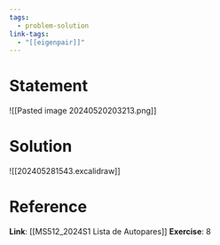 ```yaml
---
tags:
  - problem-solution
link-tags:
  - "[[eigenpair]]"
---
```

# Statement 
![[Pasted image 20240520203213.png]]

# Solution
![[202405281543.excalidraw]]

# Reference
**Link**: [[MS512_2024S1 Lista de Autopares]]
**Exercise**: 8